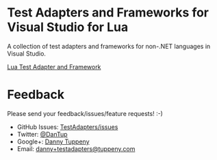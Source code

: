 ﻿Test Adapters and Frameworks for Visual Studio for Lua
=========

A collection of test adapters and frameworks for non-.NET languages in Visual Studio.

[Lua Test Adapter and Framework](README.lua.md)

Feedback
===
Please send your feedback/issues/feature requests! :-)

- GitHub Issues: [TestAdapters/issues](https://github.com/DanTup/TestAdapters/issues)
- Twitter: [@DanTup](https://twitter.com/DanTup)
- Google+: [Danny Tuppeny](http://profile.dantup.com/)
- Email: [danny+testadapters@tuppeny.com](mailto:danny+testadapters@tuppeny.com)
